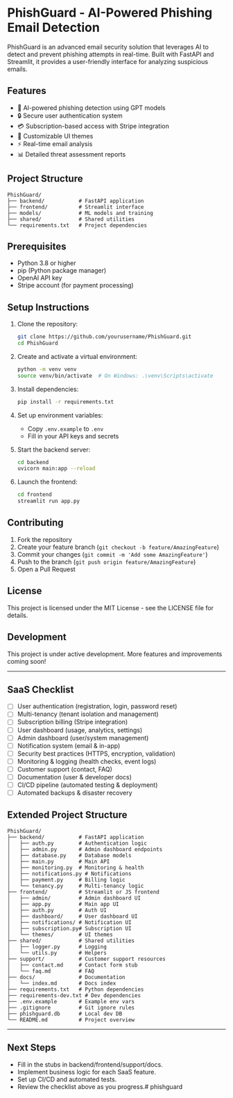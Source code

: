 # PhishGuard - AI-Powered Phishing Email Detection

PhishGuard is an advanced email security solution that leverages AI to detect and prevent phishing attempts in real-time. Built with FastAPI and Streamlit, it provides a user-friendly interface for analyzing suspicious emails.

## Features

- 🤖 AI-powered phishing detection using GPT models
- 🔒 Secure user authentication system
- 💳 Subscription-based access with Stripe integration
- 🎨 Customizable UI themes
- ⚡ Real-time email analysis
- 📊 Detailed threat assessment reports

## Project Structure

```
PhishGuard/
├── backend/           # FastAPI application
├── frontend/          # Streamlit interface
├── models/            # ML models and training
├── shared/            # Shared utilities
└── requirements.txt   # Project dependencies
```

## Prerequisites

- Python 3.8 or higher
- pip (Python package manager)
- OpenAI API key
- Stripe account (for payment processing)

## Setup Instructions

1. Clone the repository:
   ```bash
   git clone https://github.com/yourusername/PhishGuard.git
   cd PhishGuard
   ```

2. Create and activate a virtual environment:
   ```bash
   python -m venv venv
   source venv/bin/activate  # On Windows: .\venv\Scripts\activate
   ```

3. Install dependencies:
   ```bash
   pip install -r requirements.txt
   ```

4. Set up environment variables:
   - Copy `.env.example` to `.env`
   - Fill in your API keys and secrets

5. Start the backend server:
   ```bash
   cd backend
   uvicorn main:app --reload
   ```

6. Launch the frontend:
   ```bash
   cd frontend
   streamlit run app.py
   ```

## Contributing

1. Fork the repository
2. Create your feature branch (`git checkout -b feature/AmazingFeature`)
3. Commit your changes (`git commit -m 'Add some AmazingFeature'`)
4. Push to the branch (`git push origin feature/AmazingFeature`)
5. Open a Pull Request

## License

This project is licensed under the MIT License - see the LICENSE file for details.

## Development

This project is under active development. More features and improvements coming soon!

---

## SaaS Checklist

- [ ] User authentication (registration, login, password reset)
- [ ] Multi-tenancy (tenant isolation and management)
- [ ] Subscription billing (Stripe integration)
- [ ] User dashboard (usage, analytics, settings)
- [ ] Admin dashboard (user/system management)
- [ ] Notification system (email & in-app)
- [ ] Security best practices (HTTPS, encryption, validation)
- [ ] Monitoring & logging (health checks, event logs)
- [ ] Customer support (contact, FAQ)
- [ ] Documentation (user & developer docs)
- [ ] CI/CD pipeline (automated testing & deployment)
- [ ] Automated backups & disaster recovery

## Extended Project Structure

```
PhishGuard/
├── backend/           # FastAPI application
│   ├── auth.py        # Authentication logic
│   ├── admin.py       # Admin dashboard endpoints
│   ├── database.py    # Database models
│   ├── main.py        # Main API
│   ├── monitoring.py  # Monitoring & health
│   ├── notifications.py # Notifications
│   ├── payment.py     # Billing logic
│   └── tenancy.py     # Multi-tenancy logic
├── frontend/          # Streamlit or JS frontend
│   ├── admin/         # Admin dashboard UI
│   ├── app.py         # Main app UI
│   ├── auth.py        # Auth UI
│   ├── dashboard/     # User dashboard UI
│   ├── notifications/ # Notification UI
│   ├── subscription.py# Subscription UI
│   └── themes/        # UI themes
├── shared/            # Shared utilities
│   ├── logger.py      # Logging
│   └── utils.py       # Helpers
├── support/           # Customer support resources
│   ├── contact.md     # Contact form stub
│   └── faq.md         # FAQ
├── docs/              # Documentation
│   └── index.md       # Docs index
├── requirements.txt   # Python dependencies
├── requirements-dev.txt # Dev dependencies
├── .env.example       # Example env vars
├── .gitignore         # Git ignore rules
├── phishguard.db      # Local dev DB
└── README.md          # Project overview
```

---

## Next Steps
- Fill in the stubs in backend/frontend/support/docs.
- Implement business logic for each SaaS feature.
- Set up CI/CD and automated tests.
- Review the checklist above as you progress.# phishguard
